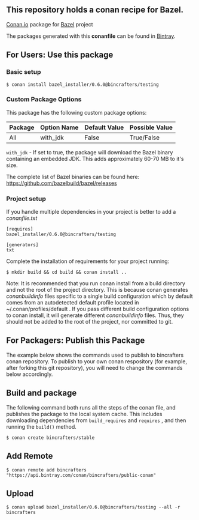 ## This repository holds a conan recipe for Bazel.

[Conan.io](https://conan.io) package for [Bazel](https://github.com/bazelbuild/bazel) project

The packages generated with this **conanfile** can be found in [Bintray](https://bintray.com/bincrafters/public-conan/bazel_installer%3Abincrafters).

## For Users: Use this package

### Basic setup

    $ conan install bazel_installer/0.6.0@bincrafters/testing
	
### Custom Package Options

This package has the following custom package options: 

|Package        |Option Name		| Default Value   | Possible Value    
|----------------|--------------------|-------------------|------------------
|All				|with_jdk	        | False                | True/False         


`with_jdk` - If set to true, the package will download the Bazel binary containing an embedded JDK.  This adds approximately 60-70 MB to it's size. 

The complete list of Bazel binaries can be found here:  https://github.com/bazelbuild/bazel/releases

### Project setup

If you handle multiple dependencies in your project is better to add a *conanfile.txt*

    [requires]
    bazel_installer/0.6.0@bincrafters/testing

    [generators]
    txt

Complete the installation of requirements for your project running:

    $ mkdir build && cd build && conan install ..
	
Note: It is recommended that you run conan install from a build directory and not the root of the project directory.  This is because conan generates *conanbuildinfo* files specific to a single build configuration which by default comes from an autodetected default profile located in ~/.conan/profiles/default .  If you pass different build configuration options to conan install, it will generate different *conanbuildinfo* files.  Thus, they should not be added to the root of the project, nor committed to git. 

## For Packagers: Publish this Package

The example below shows the commands used to publish to bincrafters conan repository. To publish to your own conan respository (for example, after forking this git repository), you will need to change the commands below accordingly. 

## Build and package 

The following command both runs all the steps of the conan file, and publishes the package to the local system cache.  This includes downloading dependencies from `build_requires` and `requires` , and then running the `build()` method. 

    $ conan create bincrafters/stable
	
## Add Remote

	$ conan remote add bincrafters "https://api.bintray.com/conan/bincrafters/public-conan"

## Upload

    $ conan upload bazel_installer/0.6.0@bincrafters/testing --all -r bincrafters
